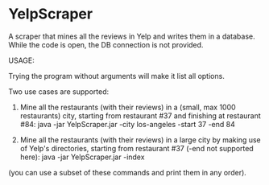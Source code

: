 YelpScraper
===========

A scraper that mines all the reviews in Yelp and writes them in a database. While the code is open, the DB connection is not provided.

USAGE:

Trying the program without arguments will make it list all options.

Two use cases are supported:

1) Mine all the restaurants (with their reviews) in a (small, max 1000 restaurants) city, starting from restaurant #37 and finishing at restaurant #84: java -jar YelpScraper.jar -city los-angeles -start 37 -end 84

2) Mine all the restaurants (with their reviews) in a large city by making use of Yelp's directories, starting from restaurant #37 (-end not supported here): java -jar YelpScraper.jar -index <CITY INDEX URL>


(you can use a subset of these commands and print them in any order).
